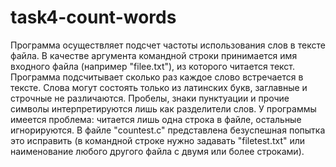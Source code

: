 # task4-count-words
Программа осуществляет подсчет частоты использования слов в тексте файла. В качестве аргумента командной строки принимается имя входного файла (например "filee.txt"), из которого читается текст. Программа подсчитывает сколько раз каждое слово встречается в тексте. Слова могут состоять только из латинских букв, заглавные и строчные не различаются. Пробелы, знаки пунктуации и прочие символы интерпретируются лишь как разделители слов.
У программы имеется проблема: читается лишь одна строка в файле, остальные игнорируются. В файле "countest.c" представлена безуспешная попытка это исправить (в командной строке нужно задавать "filetest.txt" или наименование любого другого файла с двумя или более строками).
